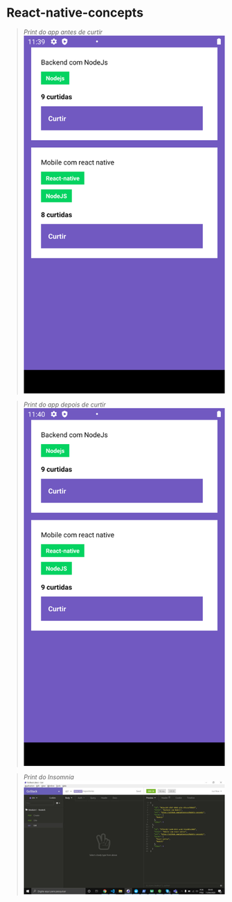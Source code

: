 # React-native-concepts

> *Print do app antes de curtir*
![img1](print1.png)

> *Print do app depois de curtir*
![img2](print2.png)

> *Print do Insomnia*
![img3](129719d6-1c74-40bd-9855-851af11f492f.jpg)
